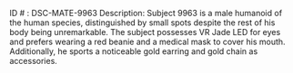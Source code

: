 ID # : DSC-MATE-9963
Description: Subject 9963 is a male humanoid of the human species, distinguished by small spots despite the rest of his body being unremarkable. The subject possesses VR Jade LED for eyes and prefers wearing a red beanie and a medical mask to cover his mouth. Additionally, he sports a noticeable gold earring and gold chain as accessories. 